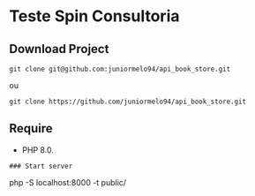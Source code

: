 # Teste Spin Consultoria

## Download Project 

````
git clone git@github.com:juniormelo94/api_book_store.git
````
ou
````
git clone https://github.com/juniormelo94/api_book_store.git
````
## Require

- PHP 8.0.

````
### Start server

```` 
php -S localhost:8000 -t public/
````
